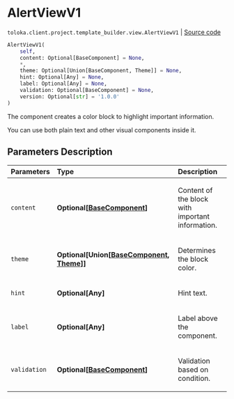 # AlertViewV1
`toloka.client.project.template_builder.view.AlertViewV1` | [Source code](https://github.com/Toloka/toloka-kit/blob/v0.1.25/src/client/project/template_builder/view.py#L77)

```python
AlertViewV1(
    self,
    content: Optional[BaseComponent] = None,
    *,
    theme: Optional[Union[BaseComponent, Theme]] = None,
    hint: Optional[Any] = None,
    label: Optional[Any] = None,
    validation: Optional[BaseComponent] = None,
    version: Optional[str] = '1.0.0'
)
```

The component creates a color block to highlight important information.


You can use both plain text and other visual components inside it.

## Parameters Description

| Parameters | Type | Description |
| :----------| :----| :-----------|
`content`|**Optional\[[BaseComponent](toloka.client.project.template_builder.base.BaseComponent.md)\]**|<p>Content of the block with important information.</p>
`theme`|**Optional\[Union\[[BaseComponent](toloka.client.project.template_builder.base.BaseComponent.md), [Theme](toloka.client.project.template_builder.view.AlertViewV1.Theme.md)\]\]**|<p>Determines the block color.</p>
`hint`|**Optional\[Any\]**|<p>Hint text.</p>
`label`|**Optional\[Any\]**|<p>Label above the component.</p>
`validation`|**Optional\[[BaseComponent](toloka.client.project.template_builder.base.BaseComponent.md)\]**|<p>Validation based on condition.</p>
